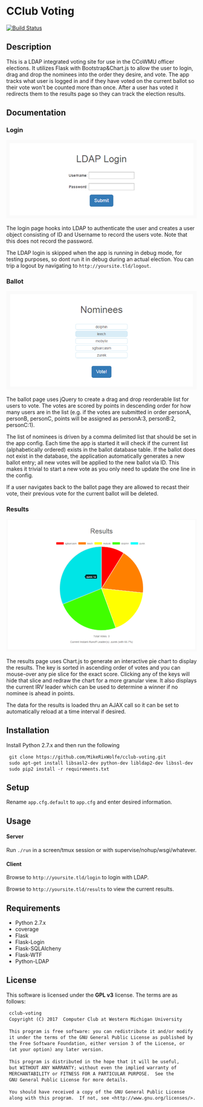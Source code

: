 # CClub Voting
[![Build Status](https://travis-ci.org/MikeRixWolfe/cclub-voting.svg?branch=master)](https://travis-ci.org/MikeRixWolfe/cclub-voting)

## Description
This is a LDAP integrated voting site for use in the CCoWMU officer elections. It utilizes Flask with Bootstrap&Chart.js to allow the user to login, drag and drop the nominees into the order they desire, and vote. The app tracks what user is logged in and if they have voted on the current ballot so their vote won't be counted more than once. After a user has voted it redirects them to the results page so they can track the election results.

## Documentation
### Login
![login.html](/docs/images/login.png)

The login page hooks into LDAP to authenticate the user and creates a user object consisting of ID and Username to record the users vote. Note that this does not record the password. 

The LDAP login is skipped when the app is running in debug mode, for testing purposes, so dont run it in debug during an actual election. You can trip a logout by navigating to `http://yoursite.tld/logout`.

### Ballot
![ballot.html](/docs/images/ballot.png)

The ballot page uses jQuery to create a drag and drop reorderable list for users to vote. The votes are scored by points in descending order for how many users are in the list (e.g. if the votes are submitted in order personA, personB, personC, points will be assigned as personA:3, personB:2, personC:1). 

The list of nominees is driven by a comma delimited list that should be set in the app config. Each time the app is started it will check if the current list (alphabetically ordered) exists in the ballot database table. If the ballot does not exist in the database, the application automatically generates a new ballot entry; all new votes will be applied to the new ballot via ID. This makes it trivial to start a new vote as you only need to update the one line in the config. 

If a user navigates back to the ballot page they are allowed to recast their vote, their previous vote for the current ballot will be deleted.

### Results
![results.html](/docs/images/results.png)

The results page uses Chart.js to generate an interactive pie chart to display the results. The key is sorted in ascending order of votes and you can mouse-over any pie slice for the exact score. Clicking any of the keys will hide that slice and redraw the chart for a more granular view. It also displays the current IRV leader which can be used to determine a winner if no nominee is ahead in points.

The data for the results is loaded thru an AJAX call so it can be set to automatically reload at a time interval if desired.

## Installation
Install Python 2.7.x and then run the following

     git clone https://github.com/MikeRixWolfe/cclub-voting.git
     sudo apt-get install libsasl2-dev python-dev libldap2-dev libssl-dev
     sudo pip2 install -r requirements.txt

## Setup
Rename `app.cfg.default` to `app.cfg` and enter desired information.

## Usage
#### Server
Run `./run` in a screen/tmux session or with supervise/nohup/wsgi/whatever.

#### Client
Browse to `http://yoursite.tld/login` to login with LDAP.

Browse to `http://yoursite.tld/results` to view the current results.

## Requirements
* Python 2.7.x
* coverage
* Flask
* Flask-Login
* Flask-SQLAlcheny
* Flask-WTF
* Python-LDAP

## License
This software is licensed under the **GPL v3** license. The terms are as follows:
     
     cclub-voting
     Copyright (C) 2017  Computer Club at Western Michigan University
     
     This program is free software: you can redistribute it and/or modify
     it under the terms of the GNU General Public License as published by
     the Free Software Foundation, either version 3 of the License, or
     (at your option) any later version.
     
     This program is distributed in the hope that it will be useful,
     but WITHOUT ANY WARRANTY; without even the implied warranty of
     MERCHANTABILITY or FITNESS FOR A PARTICULAR PURPOSE.  See the
     GNU General Public License for more details.
     
     You should have received a copy of the GNU General Public License
     along with this program.  If not, see <http://www.gnu.org/licenses/>.

